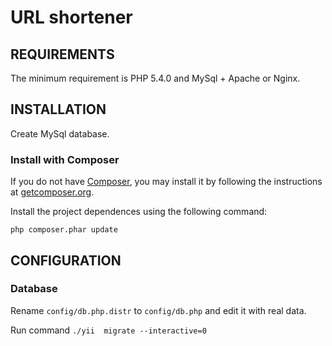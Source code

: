 URL shortener
============================


REQUIREMENTS
------------

The minimum requirement is PHP 5.4.0 and MySql + Apache or Nginx.


INSTALLATION
------------

Create MySql database.

### Install with Composer

If you do not have [Composer](http://getcomposer.org/), you may install it by following the instructions
at [getcomposer.org](http://getcomposer.org/doc/00-intro.md#installation-nix).

Install the project dependences using the following command:

~~~
php composer.phar update
~~~


CONFIGURATION
-------------

### Database

Rename `config/db.php.distr` to `config/db.php` and edit it with real data.

Run command `./yii  migrate --interactive=0`